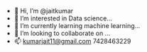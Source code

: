 - 👋 Hi, I’m @jaitkumar
- 👀 I’m interested in Data science...
- 🌱 I’m currently learning machine learning...
- 💞️ I’m looking to collaborate on ...
- 📫  kumarjait11@gmail.com
       7428463229

<!---
jaitkumar/jaitkumar is a ✨ special ✨ repository because its `README.md` (this file) appears on your GitHub profile.
You can click the Preview link to take a look at your changes.
--->
